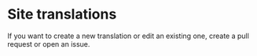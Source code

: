 # Site translations
If you want to create a new translation or edit an existing one, create a pull request or open an issue. 
